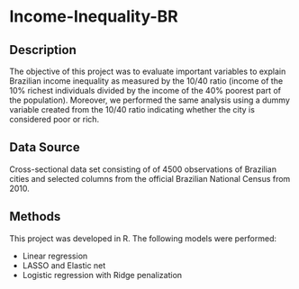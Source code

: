# Income-Inequality-BR

## Description
The objective of this project was to evaluate important variables to explain Brazilian income inequality as measured by the 10/40 ratio (income of the 10% richest individuals divided by the income of the 40% poorest part of the population). Moreover, we performed the same analysis using a dummy variable created from the 10/40 ratio indicating whether the city is considered poor or rich.

## Data Source

Cross-sectional data set consisting of of 4500 observations of Brazilian cities and selected columns from the official Brazilian National Census from 2010.

## Methods

This project was developed in R.
The following models were performed:
- Linear regression
- LASSO and Elastic net
- Logistic regression with Ridge penalization
